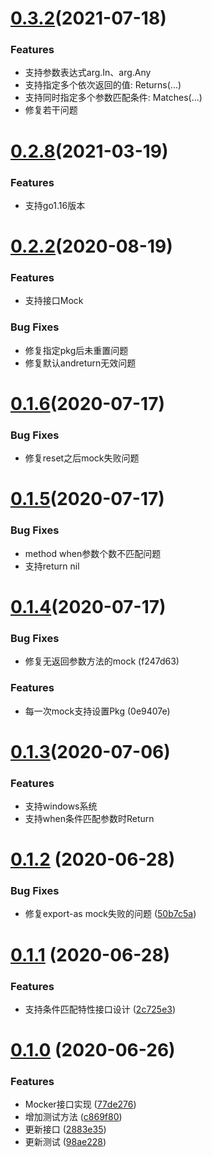 # [0.3.2](https://git.woa.com/goom/mocker/compare/v0.2.8...v0.3.2)(2021-07-18)
### Features
* 支持参数表达式arg.In、arg.Any
* 支持指定多个依次返回的值: Returns(...)
* 支持同时指定多个参数匹配条件: Matches(...)
* 修复若干问题

# [0.2.8](https://git.woa.com/goom/mocker/compare/v0.2.2...v0.2.8)(2021-03-19)
### Features
* 支持go1.16版本

# [0.2.2](https://git.woa.com/goom/mocker/compare/v0.1.6...v0.2.2)(2020-08-19)
### Features
* 支持接口Mock

### Bug Fixes
* 修复指定pkg后未重置问题
* 修复默认andreturn无效问题

# [0.1.6](https://git.woa.com/goom/mocker/compare/v0.1.5...v0.1.6)(2020-07-17)

### Bug Fixes
* 修复reset之后mock失败问题

# [0.1.5](https://git.woa.com/goom/mocker/compare/v0.1.4...v0.1.5)(2020-07-17)

### Bug Fixes
* method when参数个数不匹配问题
* 支持return nil

# [0.1.4](https://git.woa.com/goom/mocker/compare/v0.1.3...v0.1.4)(2020-07-17)

### Bug Fixes
* 修复无返回参数方法的mock (f247d63)
### Features
* 每一次mock支持设置Pkg (0e9407e)

# [0.1.3](https://git.woa.com/goom/mocker/compare/v0.1.2...v0.1.3)(2020-07-06)

### Features
* 支持windows系统
* 支持when条件匹配参数时Return

# [0.1.2](https://git.woa.com/goom/mocker/compare/v0.1.1...v0.1.2) (2020-06-28)


### Bug Fixes

* 修复export-as mock失败的问题 ([50b7c5a](https://git.woa.com/goom/mocker/commits/50b7c5a78e2c33597ebd13fb4a08481cac3d1dab))



# [0.1.1](https://git.woa.com/goom/mocker/compare/v0.1.0...v0.1.1) (2020-06-28)


### Features

* 支持条件匹配特性接口设计 ([2c725e3](https://git.woa.com/goom/mocker/commits/2c725e3df42aeb68c060e620d7a3f7d5a8c927e7))



# [0.1.0](https://git.woa.com/goom/mocker/compare/c869f80c895818959cc5a45ecf6f47466356fedd...v0.1.0) (2020-06-26)


### Features

* Mocker接口实现 ([77de276](https://git.woa.com/goom/mocker/commits/77de276e14aca2395952af654ab1b33949b2cff7))
* 增加测试方法 ([c869f80](https://git.woa.com/goom/mocker/commits/c869f80c895818959cc5a45ecf6f47466356fedd))
* 更新接口 ([2883e35](https://git.woa.com/goom/mocker/commits/2883e356f7f07e0a22f4fa25b748617113723754))
* 更新测试 ([98ae228](https://git.woa.com/goom/mocker/commits/98ae228f28bcb4e3932b32b8b9292751c1b75d0f))
